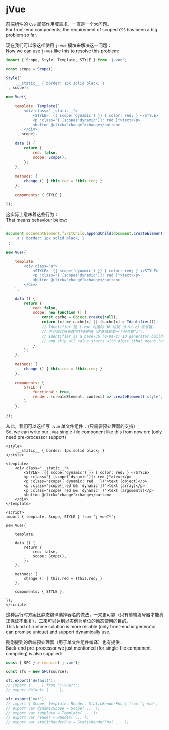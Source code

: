 ﻿
jVue
====

前端组件的 `CSS` 局部作用域需求，一直是一个大问题。  
For front-end components, the requirement of scoped `CSS` has been a big problem so far.

现在我们可以像这样使用 `j-vue` 模块来解决这一问题：  
Now we can use `j-vue` like this to resolve this problem:

```js
import { Scope, Style, Template, STYLE } from 'j-vue';

const scope = Scope();

Style(`
    .__static__ { border: 1px solid black; }
`, scope);

new Vue({
    
    template: Template(`
        <div class="__static__">
            <STYLE> .{{ scope('dynamic') }} { color: red; } </STYLE>
            <p :class="{ [scope('dynamic')]: red }">text</p>
            <button @click="change">change</button>
        </div>
    `, scope),
    
    data () {
        return {
            red: false,
            scope: Scope(),
        };
    },
    
    methods: {
        change () { this.red = !this.red; }
    },
    
    components: { STYLE },
    
});
```

这实际上意味着这些行为：  
That means behaviour below:

```js

document.documentElement.firstChild.appendChild(document.createElement('style')).textContent = `
    .a { border: 1px solid black; }
`;

new Vue({

    template: `
        <div class="a">
            <STYLE> .{{ scope('dynamic') }} { color: red; } </STYLE>
            <p :class="{ [scope('dynamic')]: red }">text</p>
            <button @click="change">change</button>
        </div>
    `,
    
    data () {
        return {
            red: false,
            scope: new function () {
                const cache = Object.create(null);
                return (x) => cache[x] || (cache[x] = Identifier());
                // Identifier 是 j-vue 内置的 36 进制（0-9a-z）发号器，
                // 并会跳过所有数字打头的值（这意味着第一个号会是“a”）。
                // Identifier is a base-36 (0-9a-z) ID generator build-in j-vue,
                // and skip all value starts with digit (that means "a" will be the 1st ID).
            },
        };
    },
    
    methods: {
        change () { this.red = !this.red; }
    },
    
    components: {
        STYLE: {
            functional: true,
            render: (createElement, context) => createElement('style', context.data, context.children),
        }
    },
    
});
```

从此，我们可以这样写 `.vue` 单文件组件：（只需要预处理器的支持）  
So, we can write our `.vue` single-file component like this from now on: (only need pre-processor support)

```vue
<style>
    .__static__ { border: 1px solid black; }
</style>

<template>
    <div class="__static__">
        <STYLE> .{{ scope('dynamic') }} { color: red; } </STYLE>
        <p :class="{ [scope('dynamic')]: red }">text</p>
        <p :class="scope({ dynamic: red   })">text (object)</p>
        <p :class="scope([red && 'dynamic'])">text (array)</p>
        <p :class="scope( red && 'dynamic' )">text (arguments)</p>
        <button @click="change">change</button>
    </div>
</template>

<script>
import { template, Scope, STYLE } from 'j-vue?*';

new Vue({
    
    template,
    
    data () {
        return {
            red: false,
            scope: Scope(),
        };
    },
    
    methods: {
        change () { this.red = !this.red; }
    },
    
    components: { STYLE },
    
});
</script>
```

这种运行时方案比静态编译选择器名的做法，一来更可靠（只有前端发号器才能真正保证不重复），二来可以达到以实例为单位的动态使用的目的。  
This kind of runtime solution is more reliable (only front-end id generator can promise unique) and support dynamically use.

刚刚提到的后端预处理器（用于单文件组件编译）也有提供：  
Back-end pre-processor we just mentioned (for single-file component compiling) is also supplied:

```js
const { SFC } = require('j-vue');

const sfc = new SFC(source);

sfc.export('default');
// import { ... } from 'j-vue?*';
// export default { ... };

sfc.export('var');
// import { Scope, Template, Render, StaticRenderFns } from 'j-vue';
// export var dynamicScope = Scope( ... );
// export var template = Template( ... );
// export var render = Render( ... );
// export var staticRenderFns = StaticRenderFns( ... );
```
